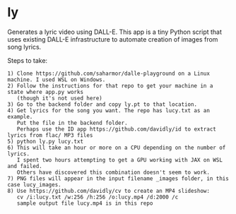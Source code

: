 # ly
Generates a lyric video using DALL-E. This app is a tiny Python script that uses existing DALL-E
infrastructure to automate creation of images from song lyrics.

Steps to take:

    1) Clone https://github.com/saharmor/dalle-playground on a Linux machine. I used WSL on Windows.
    2) Follow the instructions for that repo to get your machine in a state where app.py works
       (though it's not used here)
    3) Go to the backend folder and copy ly.pt to that location.
    4) Get lyrics for the song you want. The repo has lucy.txt as an example. 
       Put the file in the backend folder.
       Perhaps use the ID app https://github.com/davidly/id to extract lyrics from flac/ MP3 files
    5) python ly.py lucy.txt
    6) This will take an hour or more on a CPU depending on the number of lyrics. 
       I spent two hours attempting to get a GPU working with JAX on WSL and failed. 
       Others have discovered this combination doesn't seem to work.
    7) PNG files will appear in the input filename _images folder, in this case lucy_images.
    8) Use https://github.com/davidly/cv to create an MP4 slideshow: 
       cv /i:lucy.txt /w:256 /h:256 /o:lucy.mp4 /d:2000 /c
       sample output file lucy.mp4 is in this repo
    
     
